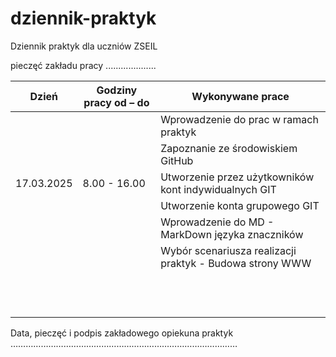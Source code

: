 # dziennik-praktyk
Dziennik praktyk dla uczniów ZSEIL 

pieczęć zakładu pracy
....................
                  



| Dzień        | Godziny pracy od – do | Wykonywane prace                                   |
|-------------|----------------------|------------------------------------------------------|
|             |                      | Wprowadzenie do prac w ramach praktyk              |
|             |                      | Zapoznanie ze środowiskiem GitHub                  |
| 17.03.2025  |  8.00 - 16.00        | Utworzenie przez użytkowników kont indywidualnych GIT |
|             |                      | Utworzenie konta grupowego GIT                     |
|             |                      | Wprowadzenie do MD - MarkDown języka znaczników    |
|             |                      | Wybór scenariusza realizacji praktyk - Budowa strony WWW |
|             |                      |                                                  |
|             |                      |                                                  |
|             |                      |                                                  |
|             |                      |                                                  |
|             |                      |                                                  |
|             |                      |                                                  |
|             |                      |                                                  |
|             |                      |                                                  |
|             |                      |                                                  |
|             |                      |                                                  |
|             |                      |                                                  |
|             |                      |                                                  |


Data, pieczęć i podpis zakładowego opiekuna praktyk 
……………………………………………………………………………… 


